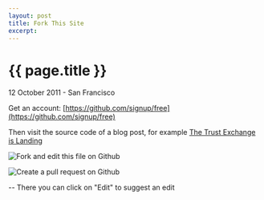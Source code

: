 ```yaml
---
layout: post
title: Fork This Site
excerpt: 
---
```


{{ page.title }}
================

<p class="meta">12 October 2011 - San Francisco</p>

Get an account: [https://github.com/signup/free](https://github.com/signup/free)
    
Then visit the source code of a blog post, for example [The Trust Exchange is Landing](https://github.com/onesunone/Open_Source_Transformation/blob/gh-pages/_posts/2011-10-23-The_Trust_Exchange_is_Landing.md)

![Fork and edit this file on Github](/images/github-fork-and-edit-this-file.png "Fork and edit this file on Github")

![Create a pull request on Github](/images/github-pull-request.png "Create a pull request on Github")




-- There you can click on "Edit" to suggest an edit